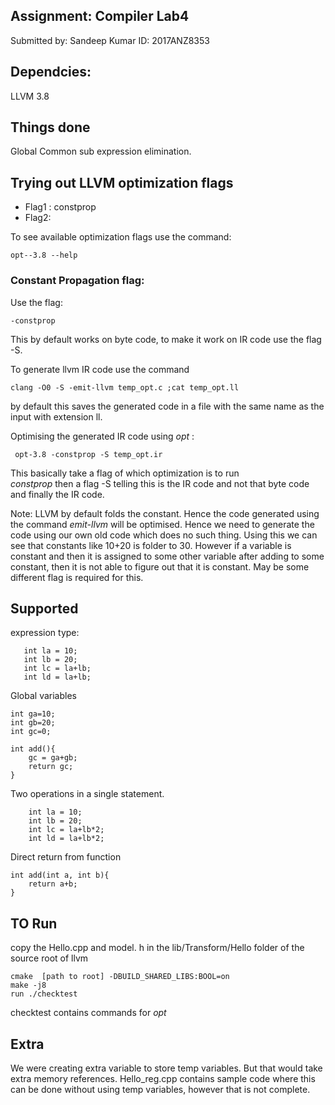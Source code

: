 ##  Assignment: Compiler Lab4
Submitted by: Sandeep Kumar
ID: 2017ANZ8353

## Dependcies:
LLVM 3.8

## Things done 
Global Common sub expression elimination.

## Trying out LLVM optimization flags
 * Flag1 : constprop
 * Flag2: 
 
 To see available optimization flags use the command:
 ~~~
 opt--3.8 --help
 ~~~
 
 ### Constant Propagation flag:
 Use the flag:
 ~~~
 -constprop
 ~~~
 
 This by default works on byte code, to make it work on IR code use the flag -S.
 
 To generate llvm IR code use the command
 
 ~~~
 clang -O0 -S -emit-llvm temp_opt.c ;cat temp_opt.ll
 ~~~
 by default this saves the generated code in a file with the same name as the input with extension ll.
 
 Optimising the generated IR code using *opt* :
 
 ~~~
  opt-3.8 -constprop -S temp_opt.ir
 ~~~
 
 This basically take a flag of which optimization is to run  
 *constprop*
 then a flag -S telling this is the IR code and not that byte code
 and finally the IR code.
 
 Note: LLVM by default folds the constant. Hence the code generated using the command *emit-llvm* will be optimised. Hence we need to generate the code using
 our own old code which does no such thing. Using this we can see that constants like 10+20 is folder to 30. However if a variable is constant and then it is assigned
 to some other variable after adding to some constant, then it is not able to figure out that it is constant. May be some different flag is required for this.

## Supported
expression type:

~~~
   int la = 10;
   int lb = 20;
   int lc = la+lb;
   int ld = la+lb;
~~~

Global variables

~~~
int ga=10;
int gb=20;
int gc=0;

int add(){
	gc = ga+gb;
	return gc;
}

~~~

Two operations in a single statement.

~~~
 	int la = 10;
    int lb = 20;
    int lc = la+lb*2;
    int ld = la+lb*2;
~~~

Direct return from function
~~~
int add(int a, int b){
	return a+b;
}
~~~

## TO Run
copy the Hello.cpp and model. h in the lib/Transform/Hello folder of the source root of llvm  
~~~
cmake  [path to root] -DBUILD_SHARED_LIBS:BOOL=on  
make -j8  
run ./checktest  
~~~

checktest contains commands for *opt*

## Extra
We were creating extra variable to store temp variables. But that would take extra memory references. Hello_reg.cpp contains sample code where this can be done without using temp variables, however that is not complete.

